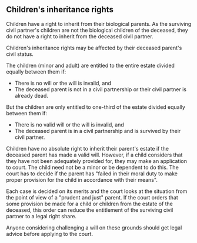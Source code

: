 ##  Children's inheritance rights

Children have a right to inherit from their biological parents. As the
surviving civil partner's children are not the biological children of the
deceased, they do not have a right to inherit from the deceased civil partner.

Children's inheritance rights may be affected by their deceased parent's civil
status.

The children (minor and adult) are entitled to the entire estate divided
equally between them if:

  * There is no will or the will is invalid, and 
  * The deceased parent is not in a civil partnership or their civil partner is already dead. 

But the children are only entitled to one-third of the estate divided equally
between them if:

  * There is no valid will or the will is invalid, and 
  * The deceased parent is in a civil partnership and is survived by their civil partner. 

Children have no absolute right to inherit their parent's estate if the
deceased parent has made a valid will. However, if a child considers that they
have not been adequately provided for, they may make an application to court.
The child need not be a minor or be dependent to do this. The court has to
decide if the parent has "failed in their moral duty to make proper provision
for the child in accordance with their means".

Each case is decided on its merits and the court looks at the situation from
the point of view of a "prudent and just" parent. If the court orders that
some provision be made for a child or children from the estate of the
deceased, this order can reduce the entitlement of the surviving civil partner
to a legal right share.

Anyone considering challenging a will on these grounds should get legal advice
before applying to the court.
